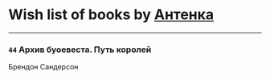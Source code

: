 # Wish list of books by [Антенка](https://plus.google.com/u/0/118158645037334943900/)
---

### `44` Архив буоевеста. Путь королей
Брендон Сандерсон

